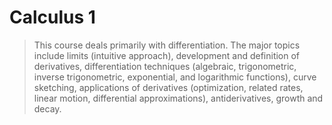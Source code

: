 # Calculus 1
>This course deals primarily with differentiation. The major topics include limits (intuitive approach), development and definition of derivatives, differentiation techniques (algebraic, trigonometric, inverse trigonometric, exponential, and logarithmic functions), curve sketching, applications of derivatives (optimization, related rates, linear motion, differential approximations), antiderivatives, growth and decay.
